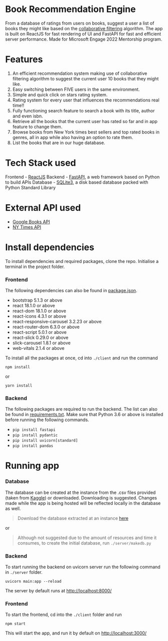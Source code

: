 # Book Recommendation Engine

From a database of ratings from users on books, suggest a user a list of books they might like based on the [collaborative filtering](https://developers.google.com/machine-learning/recommendation/collaborative/basics) algorithm. The app is built on ReactJS for fast rendering of UI and FastAPI for fast and efficient server performance. Made for Microsoft Engage 2022 Mentorship program.

# Features

1. An efficient recommendation system making use of collaborative filtering algorithm to suggest the current user 10 books that they might like.
2. Easy switching between FIVE users in the same environment.
3. Simple and quick click on stars rating system.
4. Rating system for every user that influences the recommendations real time!!
5. Fully functioning search feature to search a book with its title, author and even isbn.
6. Retrieve all the books that the current user has rated so far and in app feature to change them.
7. Browse books from New York times best sellers and top rated books in genres, all in app while also having an option to rate them.
8. List the books that are in our huge database.

# Tech Stack used

Frontend - [ReactJS](https://reactjs.org/)
Backend - [FastAPI](https://fastapi.tiangolo.com/), a web framework based on Python to build APIs
Database - [SQLite3](https://docs.python.org/3/library/sqlite3.html), a disk based database packed with Python Standard Library

# External API used

- [Google Books API](https://developers.google.com/books/docs/overview)
- [NY Times API](https://developer.nytimes.com/docs/books-product/1/overview)

# Install dependencies

To install dependencies and required packages, clone the repo. Initialise a terminal in the project folder.

### Frontend

The following dependencies can also be found in [package.json](./client/package.json).

- bootstrap 5.1.3 or above
- react 18.1.0 or above
- react-dom 18.1.0 or above
- react-icons 4.3.1 or above
- react-responsive-carousel 3.2.23 or above
- react-router-dom 6.3.0 or above
- react-script 5.0.1 or above
- react-slick 0.29.0 or above
- slick-carousel 1.8.1 or above
- web-vitals 2.1.4 or above

To install all the packages at once, cd into `./client` and run the command

```
npm install
```

or

```
yarn install
```


### Backend

The following packages are required to run the backend. The list can also be found in [requirements.txt](./server/requirements.txt).
Make sure that Python 3.6 or above is installed before running the following commands.

- `pip install fastapi`
- `pip install pydantic`
- `pip install uvicorn[standard]`
- `pip install pandas`

# Running app

### Database

The database can be created at the instance from the .csv files provided (taken from [Kaggle](https://www.kaggle.com/datasets/saurabhbagchi/books-dataset)) or downloaded. Downloading is suggested.
Changes made while the app is being hosted will be reflected locally in the database as well. 

> Download the database extracted at an instance [here](https://1drv.ms/u/s!AhrbshVITvFzi0vKg037nlLUiVv-?e=5aD9g8)  

or
> Although not suggested due to the amount of resources and time it consumes, to create the initial database, run `./server/makedb.py`

### Backend

To start running the backend on uvicorn server run the following command in `./server` folder.

```
uvicorn main:app --reload
```

 The server by default runs at [http://localhost:8000/](http://localhost:8000/)

### Frontend

To start the frontend, cd into the `./client` folder and run

```
npm start
```

This will start the app, and run it by default on [http://localhost:3000/](http://localhost:3000/)
